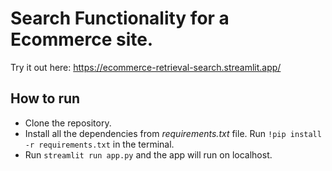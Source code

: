 # Search Functionality for a Ecommerce site.
Try it out here: https://ecommerce-retrieval-search.streamlit.app/

## How to run
* Clone the repository.
* Install all the dependencies from *requirements.txt* file. Run `!pip install -r requirements.txt` in the terminal.
* Run `streamlit run app.py` and the app will run on localhost.
